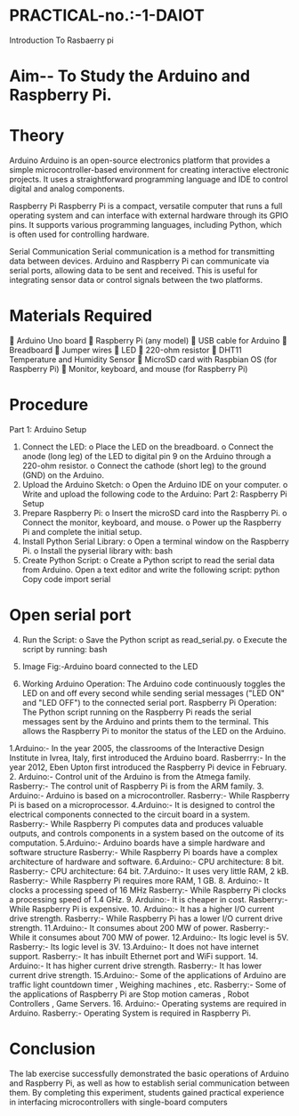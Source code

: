 # PRACTICAL-no.:-1-DAIOT
Introduction To Rasbaerry pi
# Aim-- To Study the Arduino and Raspberry Pi.
# Theory
Arduino
Arduino is an open-source electronics platform that provides a simple microcontroller-based
environment for creating interactive electronic projects. It uses a straightforward programming
language and IDE to control digital and analog components.

Raspberry Pi
Raspberry Pi is a compact, versatile computer that runs a full operating system and can interface
with external hardware through its GPIO pins. It supports various programming languages,
including Python, which is often used for controlling hardware.

Serial Communication
Serial communication is a method for transmitting data between devices. Arduino and Raspberry
Pi can communicate via serial ports, allowing data to be sent and received. This is useful for
integrating sensor data or control signals between the two platforms.

# Materials Required
 Arduino Uno board
 Raspberry Pi (any model)
 USB cable for Arduino
 Breadboard
 Jumper wires
 LED
 220-ohm resistor
 DHT11 Temperature and Humidity Sensor
 MicroSD card with Raspbian OS (for Raspberry Pi)
 Monitor, keyboard, and mouse (for Raspberry Pi)

# Procedure
Part 1: Arduino Setup
1. Connect the LED:
o Place the LED on the breadboard.
o Connect the anode (long leg) of the LED to digital pin 9 on the Arduino through a
220-ohm resistor.
o Connect the cathode (short leg) to the ground (GND) on the Arduino.
2. Upload the Arduino Sketch:
o Open the Arduino IDE on your computer.
o Write and upload the following code to the Arduino:
Part 2: Raspberry Pi Setup
1. Prepare Raspberry Pi:
o Insert the microSD card into the Raspberry Pi.
o Connect the monitor, keyboard, and mouse.
o Power up the Raspberry Pi and complete the initial setup.
2. Install Python Serial Library:
o Open a terminal window on the Raspberry Pi.
o Install the pyserial library with:
bash
3. Create Python Script:
o Create a Python script to read the serial data from Arduino. Open a text editor and
write the following script:
python
Copy code
import serial
# Open serial port

4. Run the Script:
o Save the Python script as read_serial.py.
o Execute the script by running:
bash


5. Image
Fig:-Arduino board connected to the LED

6. Working
Arduino Operation:
The Arduino code continuously toggles the LED on and off every second while sending serial
messages (&quot;LED ON&quot; and &quot;LED OFF&quot;) to the connected serial port.
Raspberry Pi Operation:
The Python script running on the Raspberry Pi reads the serial messages sent by the Arduino and
prints them to the terminal. This allows the Raspberry Pi to monitor the status of the LED on the
Arduino.

1.Arduino:- In the year 2005, the classrooms of
the Interactive Design Institute in
Ivrea, Italy, first introduced the
Arduino board.
Rasberrry:- In the year 2012, Eben Upton first
introduced the Raspberry Pi device in
February.
2. Arduino:- Control unit of the Arduino is from
the Atmega family.
Rasberry:- The control unit of Raspberry Pi is from the
ARM family.
3. Arduino:- Arduino is based on a microcontroller.
Rasberry:- While Raspberry Pi is based on a
microprocessor.
4.Arduino:- It is designed to control the electrical
components connected to the circuit
board in a system.
Rasberry:- While Raspberry Pi computes data and
produces valuable outputs, and controls
components in a system based on the
outcome of its computation.
5.Arduino:- Arduino boards have a simple
hardware and software structure
Rasberry:- While Raspberry Pi boards have a complex
architecture of hardware and software.
6.Arduino:- CPU architecture: 8 bit. 
Rasberry:- CPU architecture: 64 bit.
7.Arduino:- It uses very little RAM, 2 kB.
Rasberry:- While Raspberry Pi requires more RAM, 1
GB.
8. Arduino:- It clocks a processing speed of 16
MHz
Rasberry:- While Raspberry Pi clocks a processing
speed of 1.4 GHz.
9. Arduino:- It is cheaper in cost.
Rasberry:- While Raspberry Pi is expensive.
10. Arduino:- It has a higher I/O current drive
strength.
Rasberry:- While Raspberry Pi has a lower I/O current
drive strength.
11.Arduino:- It consumes about 200 MW of power.
Rasberry:- While it consumes about 700 MW of power.
12.Arduino:- Its logic level is 5V.
Rasberry:- Its logic level is 3V.
13.Arduino:- It does not have internet support. 
Rasberry:- It has inbuilt Ethernet port and WiFi
support.
14. Arduino:- It has higher current drive strength.
Rasberry:- It has lower current drive strength.
15.Arduino:- Some of the applications of Arduino
are traffic light countdown timer ,
Weighing machines , etc.
Rasberry:- Some of the applications of Raspberry Pi are
Stop motion cameras , Robot Controllers ,
Game Servers.
16. Arduino:- Operating systems are required in
Arduino.
Rasberry:- Operating System is required in Raspberry
Pi.

# Conclusion
The lab exercise successfully demonstrated the basic operations of Arduino and Raspberry Pi, as
well as how to establish serial communication between them. By completing this experiment,
students gained practical experience in interfacing microcontrollers with single-board computers
